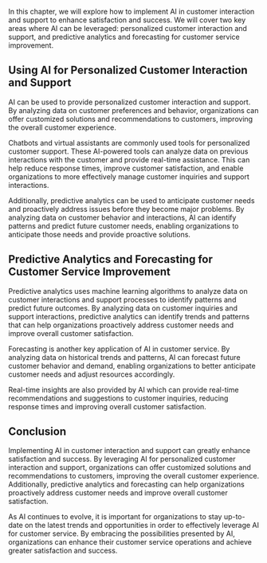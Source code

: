 
In this chapter, we will explore how to implement AI in customer interaction and support to enhance satisfaction and success. We will cover two key areas where AI can be leveraged: personalized customer interaction and support, and predictive analytics and forecasting for customer service improvement.

Using AI for Personalized Customer Interaction and Support
----------------------------------------------------------

AI can be used to provide personalized customer interaction and support. By analyzing data on customer preferences and behavior, organizations can offer customized solutions and recommendations to customers, improving the overall customer experience.

Chatbots and virtual assistants are commonly used tools for personalized customer support. These AI-powered tools can analyze data on previous interactions with the customer and provide real-time assistance. This can help reduce response times, improve customer satisfaction, and enable organizations to more effectively manage customer inquiries and support interactions.

Additionally, predictive analytics can be used to anticipate customer needs and proactively address issues before they become major problems. By analyzing data on customer behavior and interactions, AI can identify patterns and predict future customer needs, enabling organizations to anticipate those needs and provide proactive solutions.

Predictive Analytics and Forecasting for Customer Service Improvement
---------------------------------------------------------------------

Predictive analytics uses machine learning algorithms to analyze data on customer interactions and support processes to identify patterns and predict future outcomes. By analyzing data on customer inquiries and support interactions, predictive analytics can identify trends and patterns that can help organizations proactively address customer needs and improve overall customer satisfaction.

Forecasting is another key application of AI in customer service. By analyzing data on historical trends and patterns, AI can forecast future customer behavior and demand, enabling organizations to better anticipate customer needs and adjust resources accordingly.

Real-time insights are also provided by AI which can provide real-time recommendations and suggestions to customer inquiries, reducing response times and improving overall customer satisfaction.

Conclusion
----------

Implementing AI in customer interaction and support can greatly enhance satisfaction and success. By leveraging AI for personalized customer interaction and support, organizations can offer customized solutions and recommendations to customers, improving the overall customer experience. Additionally, predictive analytics and forecasting can help organizations proactively address customer needs and improve overall customer satisfaction.

As AI continues to evolve, it is important for organizations to stay up-to-date on the latest trends and opportunities in order to effectively leverage AI for customer service. By embracing the possibilities presented by AI, organizations can enhance their customer service operations and achieve greater satisfaction and success.
